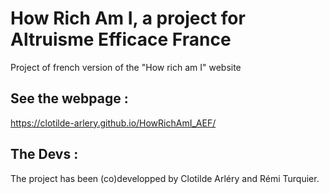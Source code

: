 # How Rich Am I, a project for Altruisme Efficace France
Project of french version of the "How rich am I" website

## See the webpage  :
https://clotilde-arlery.github.io/HowRichAmI_AEF/

## The Devs :
The project has been (co)developped by Clotilde Arléry and Rémi Turquier.
